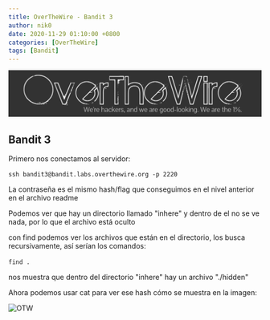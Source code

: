 ```yaml
---
title: OverTheWire - Bandit 3
author: nik0
date: 2020-11-29 01:10:00 +0800
categories: [OverTheWire]
tags: [Bandit]
---
```


![OTW](/assets/img/sample/OTW.png)


## Bandit 3


Primero nos conectamos al servidor:

```terminal
ssh bandit3@bandit.labs.overthewire.org -p 2220
```

La contraseña es el mismo hash/flag que conseguimos en el nivel anterior en el archivo readme

Podemos ver que hay un directorio llamado "inhere" y dentro de el no se ve nada, por lo que el archivo está oculto

con find podemos ver los archivos que están en el directorio, los busca recursivamente, así serían los comandos:

```find .```

nos muestra que dentro del directorio "inhere" hay un archivo "./hidden"

Ahora podemos usar cat para ver ese hash cómo se muestra en la imagen:

![OTW](/assets/img/sample/OTWM.png)


